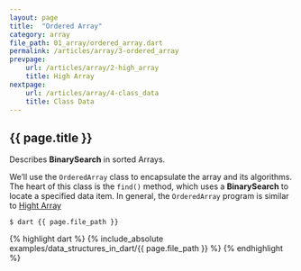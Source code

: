 ```yaml
---
layout: page
title:  "Ordered Array"
category: array
file_path: 01_array/ordered_array.dart
permalink: /articles/array/3-ordered_array
prevpage: 
    url: /articles/array/2-high_array
    title: High Array
nextpage: 
    url: /articles/array/4-class_data
    title: Class Data
---
```


## {{ page.title }}

Describes **BinarySearch** in sorted Arrays.

We’ll use the `OrderedArray` class to encapsulate the array and its algorithms. The heart of this class is the `find()` method, which uses a **BinarySearch** to locate a specified data item.
In general, the `OrderedArray` program is similar to [Hight Array](2-high_array)

```terminal
$ dart {{ page.file_path }}
```

{% highlight dart %}
{% include_absolute examples/data_structures_in_dart/{{ page.file_path }} %}
{% endhighlight %}
